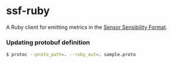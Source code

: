 # ssf-ruby

A Ruby client for emitting metrics in the [Sensor Sensibility Format](https://github.com/stripe/veneur/tree/master/ssf).


### Updating protobuf definition


```sh
$ protoc --proto_path=. --ruby_out=. sample.proto
```
